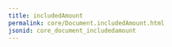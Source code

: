 ```yaml
---
title: includedAmount
permalink: core/Document.includedAmount.html
jsonid: core_document_includedamount
---
```

